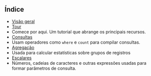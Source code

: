 
## Índice

- [Visão geral](../articles/application-insights/app-analytics.md)
- [Tour](../articles/application-insights/app-analytics-tour.md)
 - Comece por aqui. Um tutorial que abrange os principais recursos.
- [Consultas](../articles/application-insights/app-analytics-queries.md)
 - Usam operadores como `where` e `count` para compilar consultas.
- [Agregação](../articles/application-insights/app-analytics-aggregations.md)
 - Usada para calcular estatísticas sobre grupos de registros
- [Escalares](../articles/application-insights/app-analytics-scalars.md)
 - Números, cadeias de caracteres e outras expressões usadas para formar parâmetros de consulta.

<!---HONumber=AcomDC_0309_2016-->
